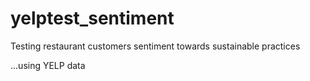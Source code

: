 # yelptest_sentiment

Testing restaurant customers sentiment towards
sustainable practices

...using YELP data
